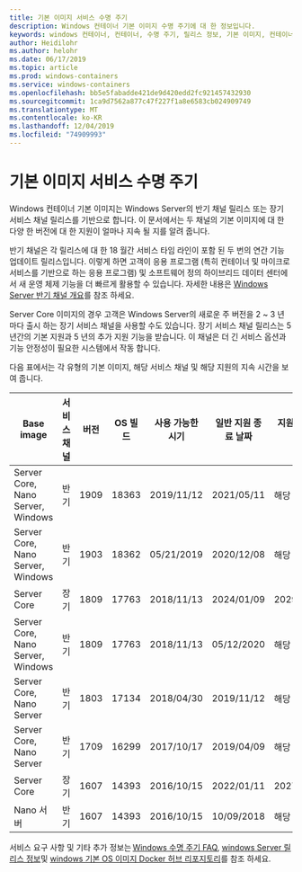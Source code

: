 ```yaml
---
title: 기본 이미지 서비스 수명 주기
description: Windows 컨테이너 기본 이미지 수명 주기에 대 한 정보입니다.
keywords: windows 컨테이너, 컨테이너, 수명 주기, 릴리스 정보, 기본 이미지, 컨테이너 기본 이미지
author: Heidilohr
ms.author: helohr
ms.date: 06/17/2019
ms.topic: article
ms.prod: windows-containers
ms.service: windows-containers
ms.openlocfilehash: bb5e5fabadde421de9d420edd2fc921457432930
ms.sourcegitcommit: 1ca9d7562a877c47f227f1a8e6583cb024909749
ms.translationtype: MT
ms.contentlocale: ko-KR
ms.lasthandoff: 12/04/2019
ms.locfileid: "74909993"
---
```

# <a name="base-image-servicing-lifecycles"></a>기본 이미지 서비스 수명 주기

Windows 컨테이너 기본 이미지는 Windows Server의 반기 채널 릴리스 또는 장기 서비스 채널 릴리스를 기반으로 합니다. 이 문서에서는 두 채널의 기본 이미지에 대 한 다양 한 버전에 대 한 지원이 얼마나 지속 될 지를 알려 줍니다.

반기 채널은 각 릴리스에 대 한 18 월간 서비스 타임 라인이 포함 된 두 번의 연간 기능 업데이트 릴리스입니다. 이렇게 하면 고객이 응용 프로그램 (특히 컨테이너 및 마이크로 서비스를 기반으로 하는 응용 프로그램) 및 소프트웨어 정의 하이브리드 데이터 센터에서 새 운영 체제 기능을 더 빠르게 활용할 수 있습니다. 자세한 내용은 [Windows Server 반기 채널 개요](https://docs.microsoft.com/windows-server/get-started/semi-annual-channel-overview)를 참조 하세요.

Server Core 이미지의 경우 고객은 Windows Server의 새로운 주 버전을 2 ~ 3 년 마다 출시 하는 장기 서비스 채널을 사용할 수도 있습니다. 장기 서비스 채널 릴리스는 5 년간의 기본 지원과 5 년의 추가 지원 기능을 받습니다. 이 채널은 더 긴 서비스 옵션과 기능 안정성이 필요한 시스템에서 작동 합니다.

다음 표에서는 각 유형의 기본 이미지, 해당 서비스 채널 및 해당 지원의 지속 시간을 보여 줍니다.

|Base image                       |서비스 채널|버전|OS 빌드|사용 가능한 시기|일반 지원 종료 날짜|지원 날짜 연장|
|---------------------------------|-----------------|-------|--------|------------|---------------------------|---------------------|
|Server Core, Nano Server, Windows|반기      |1909   |18363   |2019/11/12  |2021/05/11                 |해당 없음                  |
|Server Core, Nano Server, Windows|반기      |1903   |18362   |05/21/2019  |2020/12/08                 |해당 없음                  |
|Server Core                      |장기        |1809   |17763   |2018/11/13  |2024/01/09                 |2029/01/09           |
|Server Core, Nano Server, Windows|반기      |1809   |17763   |2018/11/13  |05/12/2020                 |해당 없음                  |
|Server Core, Nano Server         |반기      |1803   |17134   |2018/04/30  |2019/11/12                 |해당 없음                  |
|Server Core, Nano Server         |반기      |1709   |16299   |2017/10/17  |2019/04/09                 |해당 없음                  |
|Server Core                      |장기        |1607   |14393   |2016/10/15  |2022/01/11                 |2027/01/11           |
|Nano 서버                      |반기      |1607   |14393   |2016/10/15  |10/09/2018                 |해당 없음                  |

서비스 요구 사항 및 기타 추가 정보는 [Windows 수명 주기 FAQ](https://support.microsoft.com/help/18581/lifecycle-faq-windows-products), [windows Server 릴리스 정보](https://docs.microsoft.com/windows-server/get-started/windows-server-release-info)및 [windows 기본 OS 이미지 Docker 허브 리포지토리](https://hub.docker.com/_/microsoft-windows-base-os-images)를 참조 하세요.

